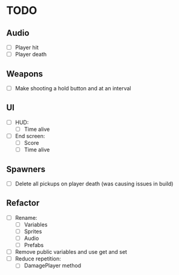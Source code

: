 # TODO

## Audio

- [ ] Player hit
- [ ] Player death

## Weapons

- [ ] Make shooting a hold button and at an interval

## UI

- [ ] HUD:
  - [ ] Time alive
- [ ] End screen:
  - [ ] Score
  - [ ] Time alive

## Spawners

- [ ] Delete all pickups on player death (was causing issues in build)

## Refactor

- [ ] Rename:
  - [ ] Variables
  - [ ] Sprites
  - [ ] Audio
  - [ ] Prefabs
- [ ] Remove public variables and use get and set
- [ ] Reduce repetition:
  - [ ] DamagePlayer method
